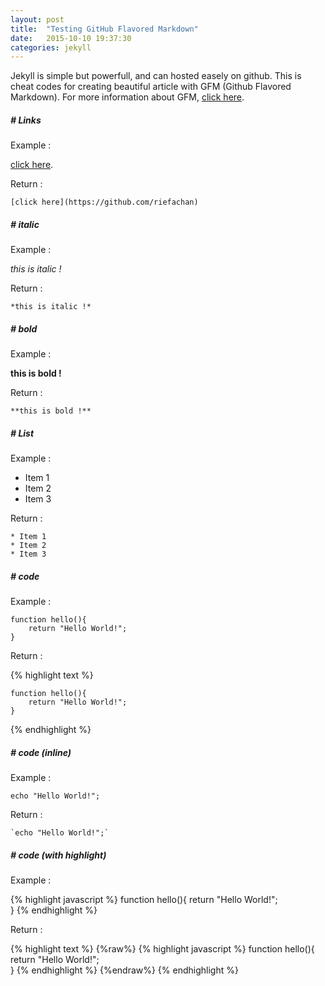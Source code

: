 ```yaml
---
layout: post
title:  "Testing GitHub Flavored Markdown"
date:   2015-10-10 19:37:30
categories: jekyll
---
```

Jekyll is simple but powerfull, and can hosted easely on github.
This is cheat codes for creating beautiful article with GFM (Github Flavored Markdown).
For more information about GFM, [click here](https://help.github.com/articles/github-flavored-markdown/).

##### # Links

Example :

[click here](https://github.com/riefachan).

Return :

```
[click here](https://github.com/riefachan)
```


##### # italic

Example :

*this is italic !*

Return :

```
*this is italic !*
```


##### # bold

Example :

**this is bold !**

Return :

```
**this is bold !**
```


##### # List

Example :

* Item 1
* Item 2
* Item 3

Return :

```
* Item 1
* Item 2
* Item 3
```


##### # code

Example :

```
function hello(){
	return "Hello World!";	
}
```

Return :

{% highlight text %}
```
function hello(){
	return "Hello World!";	
}
```
{% endhighlight %}


##### # code (inline)

Example :

`echo "Hello World!";`

Return :

````
`echo "Hello World!";`
````


##### # code (with highlight)

Example :

{% highlight javascript %}
function hello(){
	return "Hello World!";	
}
{% endhighlight %}

Return :

{% highlight text %}
{%raw%}
{% highlight javascript %}
function hello(){
	return "Hello World!";	
}
{% endhighlight %}
{%endraw%}
{% endhighlight %}
